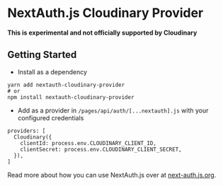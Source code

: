# NextAuth.js Cloudinary Provider

**This is experimental and not officially supported by Cloudinary**

## Getting Started

* Install as a dependency

```
yarn add nextauth-cloudinary-provider
# or
npm install nextauth-cloudinary-provider
```

* Add as a provider in `/pages/api/auth/[...nextauth].js` with your configured credentials

```
providers: [
  Cloudinary({
    clientId: process.env.CLOUDINARY_CLIENT_ID,
    clientSecret: process.env.CLOUDINARY_CLIENT_SECRET,
  }),
]
```

Read more about how you can use NextAuth.js over at [next-auth.js.org](https://next-auth.js.org/getting-started/introduction).
